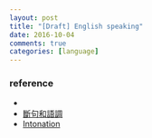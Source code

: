 ```yaml
---
layout: post
title: "[Draft] English speaking"
date: 2016-10-04
comments: true
categories: [language]
---
```


### reference
*
* [斷句和語調](http://tw.blog.voicetube.com/archives/12275)
* [Intonation](http://www.bilibili.com/video/av2681140/index_13.html)
